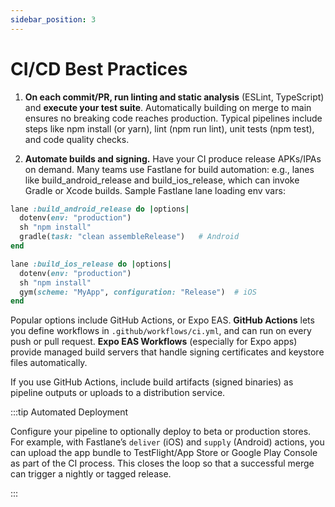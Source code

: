 ```yaml
---
sidebar_position: 3
---
```


# CI/CD Best Practices

1. **On each commit/PR, run linting and static analysis** (ESLint, TypeScript)
   and **execute your test suite**. Automatically building on merge to main
   ensures no breaking code reaches production. Typical pipelines include steps
   like npm install (or yarn), lint (npm run lint), unit tests (npm test), and
   code quality checks.

2. **Automate builds and signing.** Have your CI produce release APKs/IPAs on
   demand. Many teams use Fastlane for build automation: e.g., lanes like
   build_android_release and build_ios_release, which can invoke Gradle or Xcode
   builds. Sample Fastlane lane loading env vars:

```ruby
lane :build_android_release do |options|
  dotenv(env: "production")
  sh "npm install"
  gradle(task: "clean assembleRelease")   # Android
end

lane :build_ios_release do |options|
  dotenv(env: "production")
  sh "npm install"
  gym(scheme: "MyApp", configuration: "Release")  # iOS
end
```

Popular options include GitHub Actions, or Expo EAS. **GitHub Actions** lets you
define workflows in `.github/workflows/ci.yml`, and can run on every push or
pull request. **Expo EAS Workflows** (especially for Expo apps) provide managed
build servers that handle signing certificates and keystore files automatically.

If you use GitHub Actions, include build artifacts (signed binaries) as pipeline
outputs or uploads to a distribution service.

:::tip Automated Deployment

Configure your pipeline to optionally deploy to beta or production stores. For
example, with Fastlane’s `deliver` (iOS) and `supply` (Android) actions, you can
upload the app bundle to TestFlight/App Store or Google Play Console as part of
the CI process. This closes the loop so that a successful merge can trigger a
nightly or tagged release.

:::
